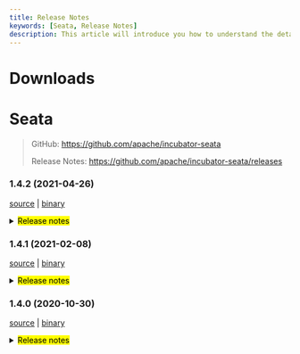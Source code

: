 ```yaml
---
title: Release Notes
keywords: [Seata, Release Notes]
description: This article will introduce you how to understand the details of each version and upgrade matters needing attention.
---
```



# Downloads

# Seata

> GitHub: https://github.com/apache/incubator-seata
>
> Release Notes: https://github.com/apache/incubator-seata/releases

### 1.4.2 (2021-04-26)

[source](https://github.com/apache/incubator-seata/archive/v1.4.2.zip) |
[binary](https://github.com/apache/incubator-seata/releases/download/v1.4.2/seata-server-1.4.2.zip)

<details>
  <summary><mark>Release notes</mark></summary>


### Seata 1.4.2

Seata 1.4.2 Released.

Seata is an easy-to-use, high-performance, open source distributed transaction solution.

The version is updated as follows:

### feature：

- [[#2933](https://github.com/apache/incubator-seata/pull/2933)] add antlr for mysql sqlparser
- [[#3228](https://github.com/apache/incubator-seata/pull/3228)] support custom serialization plugin
- [[#3172](https://github.com/apache/incubator-seata/pull/3172)] support undo_loge compression mode in AT
- [[#3372](https://github.com/apache/incubator-seata/pull/3372)] Saga support customize whether update last retry log
- [[#3411](https://github.com/apache/incubator-seata/pull/3411)] support seata-server thread pool parameters configuration
- [[#3348](https://github.com/apache/incubator-seata/pull/3348)] support redis sentinel storage mode in TC
- [[#2667](https://github.com/apache/incubator-seata/pull/2667)] support password decryption	when using db and redis storage mode
- [[#3427](https://github.com/apache/incubator-seata/pull/3427)] add distributed lock interface
- [[#3443](https://github.com/apache/incubator-seata/pull/3443)] support send the `seata-server` log to `logstash` or `kafka`
- [[#3486](https://github.com/apache/incubator-seata/pull/3486)] add transaction service group for metric
- [[#3317](https://github.com/apache/incubator-seata/pull/3317)] support to obtain multiple configurations through a single node when using zookeeper as configuration center
- [[#3516](https://github.com/apache/incubator-seata/pull/3516)] support acl-token when consul is used registry and configuration center
- [[#3116](https://github.com/apache/incubator-seata/pull/3116)] support configuring apollo configService and cluster
- [[#3468](https://github.com/apache/incubator-seata/pull/3468)] saga support loop execution on state
- [[#3447](https://github.com/apache/incubator-seata/pull/3447)] support Transaction context printing in logging framework


### bugfix：

- [[#3258](https://github.com/apache/incubator-seata/pull/3258)] fix AsyncWorker potential OOM problem
- [[#3293](https://github.com/apache/incubator-seata/pull/3293)] fix configuration cache get value type mismatch exception
- [[#3241](https://github.com/apache/incubator-seata/pull/3241)] forbidden use order by or limit in multi sql
- [[#3406](https://github.com/apache/incubator-seata/pull/3406)] fix the value can not be push to nacos when special charset in config.txt
- [[#3418](https://github.com/apache/incubator-seata/pull/3418)] fix getGeneratedKeys may get history pk
- [[#3408](https://github.com/apache/incubator-seata/pull/3408)] fix the NPE problem of jar running mode when the third-dependency on separate packaging
- [[#3431](https://github.com/apache/incubator-seata/pull/3431)] fix property bean may not be initialized when reading configuration
- [[#3413](https://github.com/apache/incubator-seata/pull/3413)] fix the logic of rollback to savepoint and release to savepoint
- [[#3367](https://github.com/apache/incubator-seata/pull/3367)] when the xa branch is rollback, it cannot be executed due to idle state
- [[#3448](https://github.com/apache/incubator-seata/pull/3448)] reduce unnecessary competition and remove missing locks
- [[#3451](https://github.com/apache/incubator-seata/pull/3451)] fix set auto-commit to true when local transactions are not being used. Failure to compete for a lock causes the global transaction to exit, invaliding the global row lock and dirty writing of the data.
- [[#3481](https://github.com/apache/incubator-seata/pull/3481)] fix seata node refresh failure because of consul client throws exceptions
- [[#3491](https://github.com/apache/incubator-seata/pull/3491)] fix typo in README.md
- [[#3531](https://github.com/apache/incubator-seata/pull/3531)] fix the NPE of RedisTransactionStoreManager when get branch transactions
- [[#3500](https://github.com/apache/incubator-seata/pull/3500)] fix oracle and postgreSQL can't query column info
- [[#3560](https://github.com/apache/incubator-seata/pull/3560)] fix the problem that the asynchronous task of the transactions in the committing state has no time threshold and cannot recover the transaction
- [[#3555](https://github.com/apache/incubator-seata/pull/3555)] do not call setBlob to invalid the jdbc exception
- [[#3540](https://github.com/apache/incubator-seata/pull/3540)] fix server distribution missing files
- [[#3597](https://github.com/apache/incubator-seata/pull/3597)] fix the possible NPE
- [[#3568](https://github.com/apache/incubator-seata/pull/3568)] fix automatic datasource agent caused by ConcurrentHashMap.computeIfAbsent Deadlock problem
- [[#3402](https://github.com/apache/incubator-seata/pull/3402)] fix the problem that the updated column cannot be resolved because the field name in the updated SQL contains the database name
- [[#3464](https://github.com/apache/incubator-seata/pull/3464)] fix test case NPE and StackTraceLogger's log.
- [[#3522](https://github.com/apache/incubator-seata/pull/3522)] fix register branch and store undolog when AT branch does not need compete lock
- [[#3635](https://github.com/apache/incubator-seata/pull/3635)] fix pushing notification failed when the configuration changed in zookeeper
- [[#3133](https://github.com/apache/incubator-seata/pull/3133)] fix the case that could not retry acquire global lock
- [[#3156](https://github.com/apache/incubator-seata/pull/3156)] optimize the logic of SpringProxyUtils.findTargetClass


### optimize：

- [[#3341](https://github.com/apache/incubator-seata/pull/3341)] optimize the format of the path to the specified configuration file
- [[#3385](https://github.com/apache/incubator-seata/pull/3385)] optimize github action and fix unit test failure
- [[#3175](https://github.com/apache/incubator-seata/pull/3175)] improve UUIDGenerator using "history time" version of snowflake algorithm
- [[#3291](https://github.com/apache/incubator-seata/pull/3291)] mysql jdbc connect param
- [[#3336](https://github.com/apache/incubator-seata/pull/3336)] support using System.getProperty to get netty config property
- [[#3369](https://github.com/apache/incubator-seata/pull/3369)] add github action secrets env for dockerHub
- [[#3343](https://github.com/apache/incubator-seata/pull/3343)] Migrate CI provider from Travis CI to Github Actions
- [[#3397](https://github.com/apache/incubator-seata/pull/3397)] add the change records folder
- [[#3303](https://github.com/apache/incubator-seata/pull/3303)] supports reading all configurations from a single Nacos dataId
- [[#3380](https://github.com/apache/incubator-seata/pull/3380)] globalTransactionScanner listener optimize
- [[#3123](https://github.com/apache/incubator-seata/pull/3123)] optimize the packing strategy of seata-server
- [[#3415](https://github.com/apache/incubator-seata/pull/3415)] optimize maven clean plugin to clear the distribution directory
- [[#3316](https://github.com/apache/incubator-seata/pull/3316)] optimize the property bean may not be initialized while reading config value
- [[#3420](https://github.com/apache/incubator-seata/pull/3420)] optimize enumerated classes and add unit tests
- [[#3533](https://github.com/apache/incubator-seata/pull/3533)] added interface to get current transaction role
- [[#3436](https://github.com/apache/incubator-seata/pull/3436)] optimize typo in SQLType class
- [[#3439](https://github.com/apache/incubator-seata/pull/3439)] adjust the order of springApplicationContextProvider so that it can be called before the XML bean
- [[#3248](https://github.com/apache/incubator-seata/pull/3248)] optimize the config of load-balance migration to belong the client node
- [[#3441](https://github.com/apache/incubator-seata/pull/3441)] optimize the auto-configuration processing of starter
- [[#3466](https://github.com/apache/incubator-seata/pull/3466)] String comparison uses equalsIgnoreCase()
- [[#3476](https://github.com/apache/incubator-seata/pull/3476)] support when the server parameter passed is hostname, it will be automatically converted to IP
- [[#3236](https://github.com/apache/incubator-seata/pull/3236)] optimize the conditions for executing unlocking
- [[#3485](https://github.com/apache/incubator-seata/pull/3485)] optimize useless codes in ConfigurationFactory
- [[#3505](https://github.com/apache/incubator-seata/pull/3505)] optimize useless if judgments in the GlobalTransactionScanner class
- [[#3544](https://github.com/apache/incubator-seata/pull/3544)] optimize the get pks by auto when auto generated keys is false
- [[#3549](https://github.com/apache/incubator-seata/pull/3549)] unified the length of xid in different tables when using DB storage mode
- [[#3551](https://github.com/apache/incubator-seata/pull/3551)] make RETRY_DEAD_THRESHOLD bigger and configurable
- [[#3589](https://github.com/apache/incubator-seata/pull/3589)] Changed exception check by JUnit API usage
- [[#3601](https://github.com/apache/incubator-seata/pull/3601)] make `LoadBalanceProperties` compatible with `spring-boot:2.x` and above
- [[#3513](https://github.com/apache/incubator-seata/pull/3513)] Saga SpringBeanService invoker support switch json parser
- [[#3318](https://github.com/apache/incubator-seata/pull/3318)] make CLIENT_TABLE_META_CHECKER_INTERVAL configurable
- [[#3371](https://github.com/apache/incubator-seata/pull/3371)] add applicationId for metric
- [[#3459](https://github.com/apache/incubator-seata/pull/3459)] remove duplicate validAddress code
- [[#3215](https://github.com/apache/incubator-seata/pull/3215)] opt the reload during startup in file mode
- [[#3631](https://github.com/apache/incubator-seata/pull/3631)] optimize  nacos-config.py  parameter
- [[#3638](https://github.com/apache/incubator-seata/pull/3638)] optimize the error when use update or delete with join in sql
- [[#3523](https://github.com/apache/incubator-seata/pull/3523)] optimize release savepoint when use oracle
- [[#3458](https://github.com/apache/incubator-seata/pull/3458)] reversion the deleted md
- [[#3574](https://github.com/apache/incubator-seata/pull/3574)] repair Spelling errors in comments in EventBus.java files
- [[#3573](https://github.com/apache/incubator-seata/pull/3573)] fix designer directory path in README.md
- [[#3662](https://github.com/apache/incubator-seata/pull/3662)] update gpg key
- [[#3664](https://github.com/apache/incubator-seata/pull/3664)] optimize some javadocs
- [[#3637](https://github.com/apache/incubator-seata/pull/3637)] register the participating companies and  pull request information

### test

- [[#3381](https://github.com/apache/incubator-seata/pull/3381)] test case for tmClient
- [[#3607](https://github.com/apache/incubator-seata/pull/3607)] fixed bugs in EventBus unit tests
- [[#3579](https://github.com/apache/incubator-seata/pull/3579)] add test case for StringFormatUtils
- [[#3365](https://github.com/apache/incubator-seata/pull/3365)] optimize ParameterParserTest test case failed
- [[#3359](https://github.com/apache/incubator-seata/pull/3359)] remove unused test case
- [[#3578](https://github.com/apache/incubator-seata/pull/3578)] fix UnfinishedStubbing Exception in unit test case
- [[#3383](https://github.com/apache/incubator-seata/pull/3383)] optimize StatementProxyTest unit test



Thanks to these contributors for their code commits. Please report an unintended omission.

- [slievrly](https://github.com/slievrly)
- [caohdgege](https://github.com/caohdgege)
- [funky-eyes](https://github.com/funky-eyes)
- [wangliang181230](https://github.com/wangliang181230)
- [xingfudeshi](https://github.com/xingfudeshi)
- [jsbxyyx](https://github.com/jsbxyyx)
- [selfishlover](https://github.com/selfishlover)
- [l8189352](https://github.com/l81893521)
- [Rubbernecker](https://github.com/Rubbernecker)
- [lj2018110133](https://github.com/lj2018110133)
- [github-ganyu](https://github.com/github-ganyu)
- [dmego](https://github.com/dmego)
- [spilledyear](https://github.com/spilledyear)
- [hoverruan](https://github.com/hoverruan )
- [anselleeyy](https://github.com/anselleeyy)
- [Ifdevil](https://github.com/Ifdevil)
- [lvxianzheng](https://github.com/lvxianzheng)
- [MentosL](https://github.com/MentosL)
- [lian88jian](https://github.com/lian88jian)
- [litianyu1992](https://github.com/litianyu1992)
- [xyz327](https://github.com/xyz327)
- [13414850431](https://github.com/13414850431)
- [xuande](https://github.com/xuande)
- [tanggen](https://github.com/tanggen)
- [eas5](https://github.com/eas5)
- [nature80](https://github.com/nature80)
- [ls9527](https://github.com/ls9527)
- [drgnchan](https://github.com/drgnchan)
- [imyangyong](https://github.com/imyangyong)
- [sunlggggg](https://github.com/sunlggggg)
- [long187](https://github.com/long187)
- [h-zhi](https://github.com/h-zhi)
- [StellaiYang](https://github.com/StellaiYang)
- [slinpq](https://github.com/slinpq)
- [sustly](https://github.com/sustly)
- [cznc](https://github.com/cznc)
- [squallliu](https://github.com/squallliu)
- [81519434](https://github.com/81519434)
- [luoxn28](https://github.com/luoxn28)

Also, we receive many valuable issues, questions and advices from our community. Thanks for you all.
</details>

### 1.4.1 (2021-02-08)

[source](https://github.com/apache/incubator-seata/archive/v1.4.1.zip) |
[binary](https://github.com/apache/incubator-seata/releases/download/v1.4.1/seata-server-1.4.1.zip)

<details>
  <summary><mark>Release notes</mark></summary>


### Seata 1.4.1

Seata 1.4.1 Released.

Seata is an easy-to-use, high-performance, open source distributed transaction solution.

The version is updated as follows:

### feature：

- [[#3238](https://github.com/apache/incubator-seata/pull/3238)] add deflater support for seata compressor


### bugfix：

- [[#2879](https://github.com/apache/incubator-seata/pull/2879)] fix deadlock during springboot project startup
- [[#3296](https://github.com/apache/incubator-seata/pull/3296)] when mixed use of AT and TCC, AT branchs is not deleted
- [[#3254](https://github.com/apache/incubator-seata/pull/3254)] clear the listener map of zk registry
- [[#3309](https://github.com/apache/incubator-seata/pull/3309)] Saga statemachine definition json cannot enable jackson parser, and when no choice matched in choice state will throw NPE
- [[#3287](https://github.com/apache/incubator-seata/pull/3287)] throw exception when update pk
- [[#3323](https://github.com/apache/incubator-seata/pull/3323)] clean root context when state machine inst record failed
- [[#3281](https://github.com/apache/incubator-seata/pull/3281)] fix wrong status when exception
- [[#2949](https://github.com/apache/incubator-seata/pull/2949)] fix throw NPE when get the state list
- [[#3351](https://github.com/apache/incubator-seata/pull/3351)] fix throw IllegalArgumentException when use hystrix when using SCA 2.2.3.RELEASE and below
- [[#3349](https://github.com/apache/incubator-seata/pull/3349)] the problem test case
- [[#3325](https://github.com/apache/incubator-seata/pull/3325)] fix retry commit unsuccess when record subMachineInst failed
- [[#3357](https://github.com/apache/incubator-seata/pull/3357)] fix deploy staging rule check failed


### optimize：

- [[#3188](https://github.com/apache/incubator-seata/pull/3188)] Local variable 'map' is redundant and check queue offer return value
- [[#3247](https://github.com/apache/incubator-seata/pull/3247)] change client.log.exceptionRate to log.exceptionRate
- [[#3260](https://github.com/apache/incubator-seata/pull/3260)] use PriorityQueue to simply ShutdownHook
- [[#3319](https://github.com/apache/incubator-seata/pull/3319)] delete unnecessary @Sharable
- [[#3313](https://github.com/apache/incubator-seata/pull/3313)] replace StringBuffer to StringBuilder
- [[#3335](https://github.com/apache/incubator-seata/pull/3335)] modify TransactionPropagationInterceptor name
- [[#3310](https://github.com/apache/incubator-seata/pull/3310)] enable NamedThreadFactory to get ThreadGroup from the SecurityManager or Current thread
- [[#3320](https://github.com/apache/incubator-seata/pull/3320)] load balance strategy use constants
- [[#3345](https://github.com/apache/incubator-seata/pull/3345)] adjust GlobalLockTemplateTest


Thanks to these contributors for their code commits. Please report an unintended omission.

- [slievrly](https://github.com/slievrly)
- [dongzl](https://github.com/dongzl)
- [wangliang181230](https://github.com/wangliang181230)
- [ls9527](https://github.com/ls9527)
- [long187](https://github.com/long187)
- [81519434](https://github.com/81519434)
- [anselleeyy](https://github.com/anselleeyy)
- [funky-eyes](https://github.com/funky-eyes)
- [selfishlover](https://github.com/selfishlover)
- [suichen](https://github.com/suichen)
- [h-zhi](https://github.com/h-zhi)
- [jxlgzwh](https://github.com/jxlgzwh)
- [LiWenGu](https://github.com/LiWenGu)

Also, we receive many valuable issues, questions and advices from our community. Thanks for you all.


#### Link

- **Seata:** https://github.com/apache/incubator-seata
- **Seata-Samples:** https://github.com/apache/incubator-seata-samples
- **Release:** https://github.com/apache/incubator-seata/releases
- **WebSite:** https://seata.apache.org

</details>

### 1.4.0 (2020-10-30)

 [source](https://github.com/apache/incubator-seata/archive/v1.4.0.zip) |
 [binary](https://github.com/apache/incubator-seata/releases/download/v1.4.0/seata-server-1.4.0.zip) 

<details>
  <summary><mark>Release notes</mark></summary>


  ### Seata 1.4.0

  Seata 1.4.0 Released.

  Seata is an easy-to-use, high-performance, open source distributed transaction solution.

  The version is updated as follows:
   
  ### feature：
  - [[#2380](https://github.com/apache/incubator-seata/pull/2380)] support yml configuration
  - [[#3191](https://github.com/apache/incubator-seata/pull/3191)] support jdbc type nclob
  - [[#2676](https://github.com/apache/incubator-seata/pull/2676)] support least active load balance
  - [[#3198](https://github.com/apache/incubator-seata/pull/3198)] spring boot support for custom config and registry type
  - [[#2806](https://github.com/apache/incubator-seata/pull/2806)] support configuring default global transaction timeoutMillis
  - [[#2941](https://github.com/apache/incubator-seata/pull/2941)] add apollo secret key configuration
  - [[#2080](https://github.com/apache/incubator-seata/pull/2080)] support ConsistentHashLoadBalance
  - [[#2950](https://github.com/apache/incubator-seata/pull/2950)] support the reentrant lock in redis module
  - [[#2913](https://github.com/apache/incubator-seata/pull/2913)] The data source proxy mode can be selected as AT or XA
  - [[#2856](https://github.com/apache/incubator-seata/pull/2856)] support for undoLog using Fst serialization
  - [[#3076](https://github.com/apache/incubator-seata/pull/3076)] check lock in TC when use @GlobalLock
  - [[#2825](https://github.com/apache/incubator-seata/pull/2825)] support send authentication msg
  - [[#2962](https://github.com/apache/incubator-seata/pull/2962)] @GlobalTransactional and @GlobalLock can support customize lock retry config
  
  ### bugfix：
  - [[#3214](https://github.com/apache/incubator-seata/pull/3214)] fix the 'RootContext.DEFAULT_BRANCH_TYPE' is wrong in some cases
  - [[#3129](https://github.com/apache/incubator-seata/pull/3129)] forbidding execute SQL which update pk value
  - [[#3205](https://github.com/apache/incubator-seata/pull/3205)] fix can not get boolean value in configuration
  - [[#3170](https://github.com/apache/incubator-seata/pull/3170)] the disposables tree set won't accept another Disposable with the same priority
  - [[#3180](https://github.com/apache/incubator-seata/pull/3180)] serializer fst package name error
  - [[#3178](https://github.com/apache/incubator-seata/pull/3178)] remove next line to space
  - [[#2929](https://github.com/apache/incubator-seata/pull/2929)] fix the application was configured to degrade at startup and can't be dynamically switch to upgraded
  - [[#3050](https://github.com/apache/incubator-seata/pull/3050)] fix fetch before images when delete and update statements
  - [[#2935](https://github.com/apache/incubator-seata/pull/2935)] fix saga designer bug that the property box does not switch when switching nodes
  - [[#3140](https://github.com/apache/incubator-seata/pull/3140)] fix Propagation.REQUIRES_NEW and add some comments
  - [[#3130](https://github.com/apache/incubator-seata/pull/3130)] fix some problems in the automatic data source proxy
  - [[#3148](https://github.com/apache/incubator-seata/pull/3148)] the redis lock key and the session key has conflict
  - [[#3136](https://github.com/apache/incubator-seata/pull/3136)] fix the redis pipeline
  - [[#2551](https://github.com/apache/incubator-seata/pull/2551)] Saga can't be used when the dataSource is AT's dataSourceProxy
  - [[#3073](https://github.com/apache/incubator-seata/pull/3073)] do not proxy connections without an xid
  - [[#3074](https://github.com/apache/incubator-seata/pull/3074)] There is no need to retry if the XA schema cannot find the XID
  - [[#3097](https://github.com/apache/incubator-seata/pull/3097)] fix HttpAutoConfiguration always instantiation in springboot env
  - [[#3071](https://github.com/apache/incubator-seata/pull/3071)] part of the connection is not unpacked
  - [[#3056](https://github.com/apache/incubator-seata/pull/3056)] fixed a bug that after branch deletion, there are still remaining branch lock
  - [[#3025](https://github.com/apache/incubator-seata/pull/3025)] fix the wrong package path
  - [[#3031](https://github.com/apache/incubator-seata/pull/3031)] redis locker delete lock incomplete 
  - [[#2973](https://github.com/apache/incubator-seata/pull/2973)] fix oracle database in field size over 1000
  - [[#2986](https://github.com/apache/incubator-seata/pull/2986)] fix checkstyle plugin can't exclude single file
  - [[#2910](https://github.com/apache/incubator-seata/pull/2910)] fix error registry type comment 
  - [[#2914](https://github.com/apache/incubator-seata/pull/2914)] fix branchType not cleaned when consumer is in TCC mode
  - [[#2926](https://github.com/apache/incubator-seata/pull/2926)] fastjson write undo log not parser
  - [[#2897](https://github.com/apache/incubator-seata/pull/2897)] fix jedis unlock fail 
  - [[#2918](https://github.com/apache/incubator-seata/pull/2918)] fix the isolation problem when rollback in AT mode
  - [[#2972](https://github.com/apache/incubator-seata/pull/2972)] UUIDGenerator generates duplicated id
  - [[#2932](https://github.com/apache/incubator-seata/pull/2932)] nacos-config.py script could not run with namespace
  - [[#2900](https://github.com/apache/incubator-seata/pull/2900)] ColumnUtils add escape with scheme
  - [[#2904](https://github.com/apache/incubator-seata/pull/2904)] fix getConfig cache value is 'null'
  - [[#2890](https://github.com/apache/incubator-seata/pull/2890)] fix misspelling in statelang examples
  - [[#3040](https://github.com/apache/incubator-seata/pull/3040)] fix repeated commit when autocommit is false
  - [[#3230](https://github.com/apache/incubator-seata/pull/3230)] fix use @EnableAutoDataSourceProxy startup failed
  - [[#2979](https://github.com/apache/incubator-seata/pull/2979)] columns of resultset integrated with sharingjdbc need to be lowercase
  - [[#3233](https://github.com/apache/incubator-seata/pull/3233)] fix Collections NPE
  - [[#3242](https://github.com/apache/incubator-seata/pull/3242)] fix batch sql getTableMeta error
  - [[#3246](https://github.com/apache/incubator-seata/pull/3246)] fix the exception when limit condition contains VariantRefExpr
  
   
  ### optimize： 
  - [[#3062](https://github.com/apache/incubator-seata/pull/3062)] refactor the redis session store 
  - [[#3201](https://github.com/apache/incubator-seata/pull/3201)] optimize the wrong stack not fully display
  - [[#3117](https://github.com/apache/incubator-seata/pull/3117)] make log more clearly and remove the useless code
  - [[#3134](https://github.com/apache/incubator-seata/pull/3134)] optimize codes related to Map and List
  - [[#3195](https://github.com/apache/incubator-seata/pull/3195)] optimize XID related codes
  - [[#3200](https://github.com/apache/incubator-seata/pull/3200)] optimize rpc message when message was substring
  - [[#3186](https://github.com/apache/incubator-seata/pull/3186)] remove duplicated in string utils
  - [[#3162](https://github.com/apache/incubator-seata/pull/3162)] remove repeated conditional tests
  - [[#2969](https://github.com/apache/incubator-seata/pull/2969)] upgrade to druid 1.1.23
  - [[#3141](https://github.com/apache/incubator-seata/pull/3141)] upgrade nacos and FastJSON dependencies
  - [[#3118](https://github.com/apache/incubator-seata/pull/3118)] add more configuration tips in additional-spring-configuration-metadata.json
  - [[#2597](https://github.com/apache/incubator-seata/pull/2597)] judging xid status to avoid repeated processing
  - [[#3102](https://github.com/apache/incubator-seata/pull/3102)] optimize ContextCore, can be set 'Object' value
  - [[#3016](https://github.com/apache/incubator-seata/pull/3016)] refactor the redis lock string to hash
  - [[#3046](https://github.com/apache/incubator-seata/pull/3046)] remove unused code in serializer factory
  - [[#3053](https://github.com/apache/incubator-seata/pull/3053)] jedis pool adds maxtotal configuration
  - [[#3012](https://github.com/apache/incubator-seata/pull/3012)] remove set port repeatedly
  - [[#2978](https://github.com/apache/incubator-seata/pull/2978)] optimize globalCommit for mixed use of AT and TCC
  - [[#2967](https://github.com/apache/incubator-seata/pull/2967)] replace with lambda
  - [[#2968](https://github.com/apache/incubator-seata/pull/2968)] ensure that the register message is sent after RM client initialization
  - [[#2945](https://github.com/apache/incubator-seata/pull/2945)] optimize async commit and reduce one update
  - [[#2952](https://github.com/apache/incubator-seata/pull/2952)] optimize additional-spring-configuration-metadata.json
  - [[#2920](https://github.com/apache/incubator-seata/pull/2920)] optimize some grammatical errors
  - [[#2906](https://github.com/apache/incubator-seata/pull/2906)] added some configuration items to keep consistent with official documents 
  - [[#3222](https://github.com/apache/incubator-seata/pull/3222)] optimize fileListener to decrease cpu time usage
  - [[#2843](https://github.com/apache/incubator-seata/pull/2843)] removed Reloadable from the redis/db SessionManager
  - [[#3209](https://github.com/apache/incubator-seata/pull/3209)] add using company logos
  
  
  Thanks to these contributors for their code commits. Please report an unintended omission. 

  - [slievrly](https://github.com/slievrly) 
  - [wangliang181230](https://github.com/wangliang181230) 
  - [funky-eyes](https://github.com/funky-eyes) 
  - [jsbxyyx](https://github.com/jsbxyyx)
  - [l81893521](https://github.com/l81893521)
  - [lightClouds917](https://github.com/lightClouds917)
  - [caohdgege](https://github.com/caohdgege)
  - [yujianfei1986](https://github.com/yujianfei1986)
  - [ph3636](https://github.com/ph3636)
  - [PeineLiang](https://github.com/PeineLiang)
  - [heyaping388](https://github.com/heyaping388)
  - [guang384](https://github.com/guang384)
  - [zdrjson](https://github.com/zdrjson)
  - [ITAlexSun](https://github.com/ITAlexSun)
  - [dongzl](https://github.com/dongzl)
  - [81519434](https://github.com/81519434)
  - [wangwei-yin](https://github.com/wangwei-yin)
  - [jujinghao](https://github.com/jujinghao)
  - [JRial95](https://github.com/JRial95)
  - [mxszs1](https://github.com/mxszs1)
  - [RayneHwang](https://github.com/RayneHwang)
  - [everyhook1](https://github.com/everyhook1)
  - [li469791221](https://github.com/li469791221)
  - [luorenjin](https://github.com/luorenjin)
  - [yangxb2010000](https://github.com/yangxb2010000)
  - [selfishlover](https://github.com/selfishlover)
  - [yyjgit66](https://github.com/yyjgit66)

  Also, we receive many valuable issues, questions and advices from our community. Thanks for you all.

  #### Link

  - **Seata:** https://github.com/apache/incubator-seata  
  - **Seata-Samples:** https://github.com/apache/incubator-seata-samples   
  - **Release:** https://github.com/apache/incubator-seata/releases
  - **WebSite:** https://seata.apache.org
  
</details>

